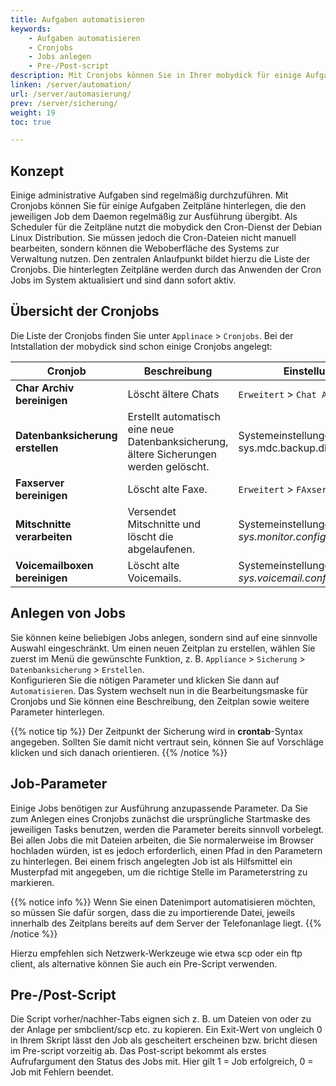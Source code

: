```yaml
---
title: Aufgaben automatisieren
keywords:
    - Aufgaben automatisieren
    - Cronjobs
    - Jobs anlegen
    - Pre-/Post-script
description: Mit Cronjobs können Sie in Ihrer mobydick für einige Aufgaben Zeitpläne hinterlegen.
linken: /server/automation/
url: /server/automasierung/
prev: /server/sicherung/
weight: 19
toc: true

---
```



## Konzept
Einige administrative Aufgaben sind regelmäßig durchzuführen. Mit Cronjobs können Sie für einige Aufgaben Zeitpläne hinterlegen, die den jeweiligen Job dem Daemon regelmäßig zur Ausführung übergibt.
Als Scheduler für die Zeitpläne nutzt die mobydick den Cron-Dienst der Debian Linux Distribution. Sie müssen jedoch die Cron-Dateien nicht manuell bearbeiten, sondern können die Weboberfläche des Systems zur Verwaltung nutzen. Den zentralen Anlaufpunkt bildet hierzu die Liste der Cronjobs. Die hinterlegten Zeitpläne werden durch das Anwenden der Cron Jobs im System aktualisiert und sind dann sofort aktiv.

## Übersicht der Cronjobs
Die Liste der Cronjobs finden Sie unter `Applinace` > `Cronjobs`.
Bei der Intstallation der mobydick sind schon einige Cronjobs angelegt:

|Cronjob|Beschreibung|Einstellung der Lebensdauer|
|---|---|---|
|**Char Archiv bereinigen**|Löscht ältere Chats|`Erweitert` > `Chat Archiv bereinigen`|
|**Datenbanksicherung erstellen**|Erstellt automatisch eine neue Datenbanksicherung, ältere Sicherungen werden gelöscht. |Systemeinstellungen unter sys.mdc.backup.db.maxbackups|
|**Faxserver bereinigen**|Löscht alte Faxe.|`Erweitert` > `FAxserver bereinigen`.|
|**Mitschnitte verarbeiten**|Versendet Mitschnitte und löscht die abgelaufenen.|Systemeinstellungen unter *sys.monitor.configure.monitorcron.expiration*|
|**Voicemailboxen bereinigen**|Löscht alte Voicemails.|Systemeinstellungen unter *sys.voicemail.configure.voicemailcron.expiration*|


## Anlegen von Jobs
Sie können keine beliebigen Jobs anlegen, sondern sind auf eine sinnvolle Auswahl eingeschränkt. Um einen neuen Zeitplan zu erstellen, wählen Sie zuerst im Menü die gewünschte Funktion, z. B. `Appliance` > `Sicherung` > `Datenbanksicherung` > `Erstellen`.  
Konfigurieren Sie die nötigen Parameter und klicken Sie dann auf `Automatisieren`. Das System wechselt nun in die Bearbeitungsmaske für Cronjobs und Sie können eine Beschreibung, den Zeitplan sowie weitere Parameter hinterlegen.

{{% notice tip %}}
Der Zeitpunkt der Sicherung wird in **crontab**-Syntax angegeben. Sollten Sie damit nicht vertraut sein, können Sie auf Vorschläge klicken und sich danach orientieren.
{{% /notice %}}

## Job-Parameter
Einige Jobs benötigen zur Ausführung anzupassende Parameter. Da Sie zum Anlegen eines Cronjobs zunächst die ursprüngliche Startmaske des jeweiligen Tasks benutzen, werden die Parameter bereits sinnvoll vorbelegt.
Bei allen Jobs die mit Dateien arbeiten, die Sie normalerweise im Browser hochladen würden, ist es jedoch erforderlich, einen Pfad in den Parametern zu hinterlegen. Bei einem frisch angelegten Job ist als Hilfsmittel ein Musterpfad mit angegeben, um die richtige Stelle im Parameterstring zu markieren.

{{% notice info %}}
Wenn Sie einen Datenimport automatisieren möchten, so müssen Sie dafür sorgen, dass die zu importierende Datei, jeweils innerhalb des Zeitplans bereits auf dem Server der Telefonanlage liegt.
{{% /notice %}}

Hierzu empfehlen sich Netzwerk-Werkzeuge wie etwa scp oder ein ftp client, als alternative können Sie auch ein Pre-Script verwenden.

## Pre-/Post-Script
Die Script vorher/nachher-Tabs eignen sich z. B. um Dateien von oder zu der Anlage per smbclient/scp etc. zu kopieren. Ein Exit-Wert von ungleich 0 in Ihrem Skript lässt den Job als gescheitert erscheinen bzw. bricht diesen im Pre-script vorzeitig ab. Das Post-script bekommt als erstes Aufrufargument den Status des Jobs mit. Hier gilt 1 = Job erfolgreich, 0 = Job mit Fehlern beendet.
